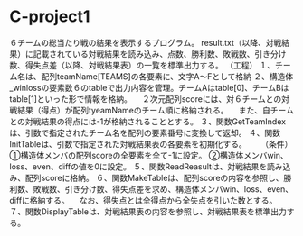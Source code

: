 # C-project1
６チームの総当たり戦の結果を表示するプログラム。
result.txt（以降、対戦結果）に記載されている対戦結果を読み込み、点数、勝利数、敗戦数、引き分け数、得失点差（以降、対戦結果表）の一覧を標準出力する。
（工程）
  １、チーム名は、配列teamName[TEAMS]の各要素に、文字A〜Fとして格納
  ２、構造体_winlossの要素数６のtableで出力内容を管理。チームAはtable[0]、チームBはtable[1]といった形で情報を格納。
  　２次元配列scoreには、対６チームとの対戦結果（得点）が配列tyeamNameのチーム順に格納される。
  　また、自チームとの対戦結果の得点には-1が格納されることとする。
  ３、関数GetTeamIndexは、引数で指定されたチーム名を配列の要素番号に変換して返却。
  ４、関数InitTableは、引数で指定された対戦結果表の各要素を初期化する。
  　　（条件）
        ①構造体メンバの配列scoreの全要素を全て-1に設定。
        ②構造体メンバwin、loss、even、diffの値を0に設定。
  ５、関数ReadReasultは、対戦結果を読み込み、配列scoreに格納。
  ６、関数MakeTableは、配列scoreの内容を参照し、勝利数、敗戦数、引き分け数、得失点差を求め、構造体メンバwin、loss、even、diffに格納する。
  　なお、得失点とは全得点から全失点を引いた数とする。
  ７、関数DisplayTableは、対戦結果表の内容を参照し、対戦結果表を標準出力する。
